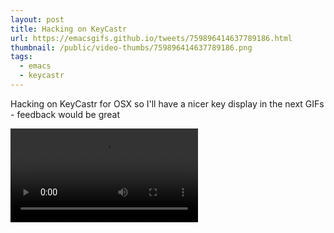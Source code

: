 ```yaml
---
layout: post
title: Hacking on KeyCastr
url: https://emacsgifs.github.io/tweets/759896414637789186.html
thumbnail: /public/video-thumbs/759896414637789186.png
tags:
  - emacs
  - keycastr
---
```


Hacking on KeyCastr for OSX so I'll have a nicer key display in the next GIFs -  feedback would be great

<video controls autoplay loop>
  <source src="/public/videos/759896414637789186.mp4" type="video/mp4">
    Sorry your browser does not support the video tag, maybe time to upgrade?
</video>
